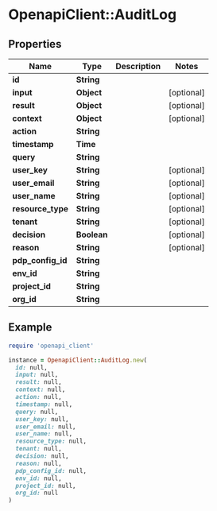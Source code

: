 # OpenapiClient::AuditLog

## Properties

| Name | Type | Description | Notes |
| ---- | ---- | ----------- | ----- |
| **id** | **String** |  |  |
| **input** | **Object** |  | [optional] |
| **result** | **Object** |  | [optional] |
| **context** | **Object** |  | [optional] |
| **action** | **String** |  |  |
| **timestamp** | **Time** |  |  |
| **query** | **String** |  |  |
| **user_key** | **String** |  | [optional] |
| **user_email** | **String** |  | [optional] |
| **user_name** | **String** |  | [optional] |
| **resource_type** | **String** |  | [optional] |
| **tenant** | **String** |  | [optional] |
| **decision** | **Boolean** |  | [optional] |
| **reason** | **String** |  | [optional] |
| **pdp_config_id** | **String** |  |  |
| **env_id** | **String** |  |  |
| **project_id** | **String** |  |  |
| **org_id** | **String** |  |  |

## Example

```ruby
require 'openapi_client'

instance = OpenapiClient::AuditLog.new(
  id: null,
  input: null,
  result: null,
  context: null,
  action: null,
  timestamp: null,
  query: null,
  user_key: null,
  user_email: null,
  user_name: null,
  resource_type: null,
  tenant: null,
  decision: null,
  reason: null,
  pdp_config_id: null,
  env_id: null,
  project_id: null,
  org_id: null
)
```

